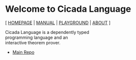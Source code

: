 # Welcome to Cicada Language

[ [HOMEPAGE](https://cicada-lang.org)
| [MANUAL](https://readonly.link/manuals/cicada-lang/cicada)
| [PLAYGROUND](https://cicada-lang.org/playground)
| [ABOUT](https://cicada-lang.org/about) ]

Cicada Language is a dependently typed <br>
programming language and an <br>
interactive theorem prover. <br>

- [Main Repo](https://github.com/cicada)
